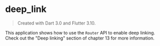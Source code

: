# deep_link

> Created with Dart 3.0 and Flutter 3.10.

This application shows how to use the `Router` API to enable deep linking. Check out the "Deep linking" section of chapter 13 for more information.
